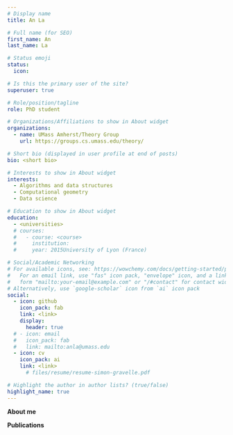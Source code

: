 ```yaml
---
# Display name
title: An La

# Full name (for SEO)
first_name: An
last_name: La

# Status emoji
status:
  icon:

# Is this the primary user of the site?
superuser: true

# Role/position/tagline
role: PhD student

# Organizations/Affiliations to show in About widget
organizations:
  - name: UMass Amherst/Theory Group
    url: https://groups.cs.umass.edu/theory/

# Short bio (displayed in user profile at end of posts)
bio: <short bio>

# Interests to show in About widget
interests:
  - Algorithms and data structures
  - Computational geometry
  - Data science

# Education to show in About widget
education: 
  - <universities>
  # courses:
  #   - course: <course>
  #     institution: 
  #     year: 2015University of Lyon (France)

# Social/Academic Networking
# For available icons, see: https://wowchemy.com/docs/getting-started/page-builder/#icons
#   For an email link, use "fas" icon pack, "envelope" icon, and a link in the
#   form "mailto:your-email@example.com" or "/#contact" for contact widget.
# Alternatively, use `google-scholar` icon from `ai` icon pack
social:
  - icon: github
    icon_pack: fab
    link: <link>
    display:
      header: true
  # - icon: email
  #   icon_pack: fab
  #   link: mailto:anla@umass.edu
  - icon: cv
    icon_pack: ai
    link: <link>
      # files/resume/resume-simon-gravelle.pdf

# Highlight the author in author lists? (true/false)
highlight_name: true
---
```

**About me**

<about me>

**Publications**

<source>

